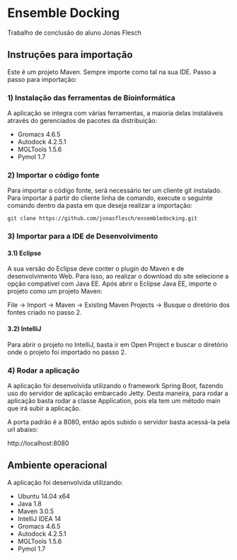 # Ensemble Docking
Trabalho de conclusão do aluno Jonas Flesch

## Instruções para importação
Este é um projeto Maven. Sempre importe como tal na sua IDE. Passo a passo para importação:

### 1) Instalação das ferramentas de Bioinformática
A aplicação se integra com várias ferramentas, a maioria delas instaláveis através do gerenciados de pacotes da distribuição:
- Gromacs 4.6.5
- Autodock 4.2.5.1
- MGLTools 1.5.6
- Pymol 1.7

### 2) Importar o código fonte
Para importar o código fonte, será necessário ter um cliente git instalado.
Para importar à partir do cliente linha de comando, execute o seguinte comando dentro da pasta em que deseja realizar a importação:
```
git clone https://github.com/jonasflesch/ensembledocking.git
```

### 3) Importar para a IDE de Desenvolvimento
#### 3.1) Eclipse
A sua versão do Eclipse deve conter o plugin do Maven e de desenvolvimento Web. Para isso, ao realizar o download do site selecione a opção compatível com Java EE.
Após abrir o Eclipse Java EE, importe o projeto como um projeto Maven:

File -> Import -> Maven -> Existing Maven Projects -> Busque o diretório dos fontes criado no passo 2.

#### 3.2) IntelliJ
Para abrir o projeto no IntelliJ, basta ir em Open Project e buscar o diretório onde o projeto foi importado no passo 2.

### 4) Rodar a aplicação
A aplicação foi desenvolvida utilizando o framework Spring Boot, fazendo uso do servidor de aplicação embarcado Jetty. Desta maneira, para rodar a aplicação basta rodar a classe Application, pois ela tem um método main que irá subir a aplicação.

A porta padrão é a 8080, então após subido o servidor basta acessá-la pela url abaixo:

http://localhost:8080

## Ambiente operacional
A aplicação foi desenvolvida utilizando:
- Ubuntu 14.04 x64
- Java 1.8
- Maven 3.0.5
- IntelliJ IDEA 14
- Gromacs 4.6.5
- Autodock 4.2.5.1
- MGLTools 1.5.6
- Pymol 1.7

